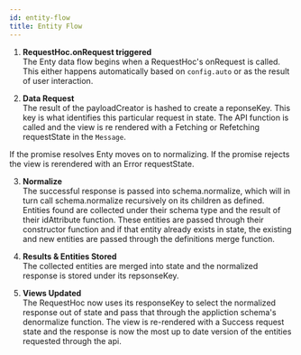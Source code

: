 ```yaml
---
id: entity-flow
title: Entity Flow
---
```


1. **RequestHoc.onRequest triggered**  
The Enty data flow begins when a RequestHoc's onRequest is called. This either happens automatically
based on `config.auto` or as the result of user interaction.

2. **Data Request**  
The result of the payloadCreator is hashed to create a reponseKey. This key is what identifies this
particular request in state. The API function is called and the view is re rendered with a Fetching 
or Refetching requestState in the `Message`.

If the promise resolves Enty moves on to normalizing. If the promise rejects the view is rerendered
with an Error requestState.

3. **Normalize**    
The successful response is passed into schema.normalize, which will in turn call schema.normalize 
recursively on its children as defined. Entities found are collected under their schema type and the 
result of their idAttribute function. These entities are passed through their constructor 
function and if that entity already exists in state, the existing and new entities are passed through 
the definitions merge function.

4. **Results & Entities Stored**  
The collected entities are merged into state and the normalized response is stored under its repsonseKey.

5. **Views Updated**  
The RequestHoc now uses its responseKey to select the normalized response out of state and pass
that through the appliction schema's denormalize function. The view is re-rendered with a Success
request state and the response is now the most up to date version of the entities requested 
through the api.




